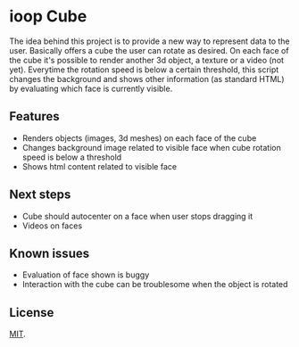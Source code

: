 # ioop Cube

The idea behind this project is to provide a new way to represent data to the user. Basically offers a cube the user can rotate as desired. On each face of the cube it's possible to render another 3d object, a texture or a video (not yet). Everytime the rotation speed is below a certain threshold, this script changes the background and shows other information (as standard HTML) by evaluating which face is currently visible. 

## Features
- Renders objects (images, 3d meshes) on each face of the cube
- Changes background image related to visible face when cube rotation speed is below a threshold
- Shows html content related to visible face

## Next steps
- Cube should autocenter on a face when user stops dragging it
- Videos on faces

## Known issues
- Evaluation of face shown is buggy
- Interaction with the cube can be troublesome when the object is rotated


## License

[MIT](./LICENSE).